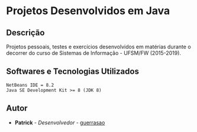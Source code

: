 # Projetos Desenvolvidos em Java

## Descrição

Projetos pessoais, testes e exercícios desenvolvidos em matérias durante o decorrer do curso de Sistemas de Informação - UFSM/FW (2015-2019).


## Softwares e Tecnologias Utilizados

```
NetBeans IDE = 8.2
Java SE Development Kit >= 8 (JDK 8)
```

## Autor

* **Patrick** - *Desenvolvedor* - [guerrasao](https://github.com/guerrasao)